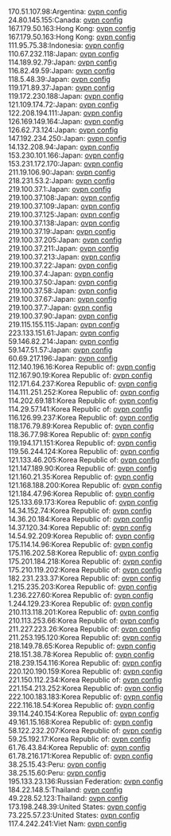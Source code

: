 170.51.107.98:Argentina: [ovpn config](vpn/170_51_107_98.ovpn)  
24.80.145.155:Canada: [ovpn config](vpn/24_80_145_155.ovpn)  
167.179.50.163:Hong Kong: [ovpn config](vpn/167_179_50_163.ovpn)  
167.179.50.163:Hong Kong: [ovpn config](vpn/167_179_50_163.ovpn)  
111.95.75.38:Indonesia: [ovpn config](vpn/111_95_75_38.ovpn)  
110.67.232.118:Japan: [ovpn config](vpn/110_67_232_118.ovpn)  
114.189.92.79:Japan: [ovpn config](vpn/114_189_92_79.ovpn)  
116.82.49.59:Japan: [ovpn config](vpn/116_82_49_59.ovpn)  
118.5.48.39:Japan: [ovpn config](vpn/118_5_48_39.ovpn)  
119.171.89.37:Japan: [ovpn config](vpn/119_171_89_37.ovpn)  
119.172.230.188:Japan: [ovpn config](vpn/119_172_230_188.ovpn)  
121.109.174.72:Japan: [ovpn config](vpn/121_109_174_72.ovpn)  
122.208.194.111:Japan: [ovpn config](vpn/122_208_194_111.ovpn)  
126.169.149.164:Japan: [ovpn config](vpn/126_169_149_164.ovpn)  
126.62.73.124:Japan: [ovpn config](vpn/126_62_73_124.ovpn)  
147.192.234.250:Japan: [ovpn config](vpn/147_192_234_250.ovpn)  
14.132.208.94:Japan: [ovpn config](vpn/14_132_208_94.ovpn)  
153.230.101.166:Japan: [ovpn config](vpn/153_230_101_166.ovpn)  
153.231.172.170:Japan: [ovpn config](vpn/153_231_172_170.ovpn)  
211.19.106.90:Japan: [ovpn config](vpn/211_19_106_90.ovpn)  
218.231.53.2:Japan: [ovpn config](vpn/218_231_53_2.ovpn)  
219.100.37.1:Japan: [ovpn config](vpn/219_100_37_1.ovpn)  
219.100.37.108:Japan: [ovpn config](vpn/219_100_37_108.ovpn)  
219.100.37.109:Japan: [ovpn config](vpn/219_100_37_109.ovpn)  
219.100.37.125:Japan: [ovpn config](vpn/219_100_37_125.ovpn)  
219.100.37.138:Japan: [ovpn config](vpn/219_100_37_138.ovpn)  
219.100.37.19:Japan: [ovpn config](vpn/219_100_37_19.ovpn)  
219.100.37.205:Japan: [ovpn config](vpn/219_100_37_205.ovpn)  
219.100.37.211:Japan: [ovpn config](vpn/219_100_37_211.ovpn)  
219.100.37.213:Japan: [ovpn config](vpn/219_100_37_213.ovpn)  
219.100.37.22:Japan: [ovpn config](vpn/219_100_37_22.ovpn)  
219.100.37.4:Japan: [ovpn config](vpn/219_100_37_4.ovpn)  
219.100.37.50:Japan: [ovpn config](vpn/219_100_37_50.ovpn)  
219.100.37.58:Japan: [ovpn config](vpn/219_100_37_58.ovpn)  
219.100.37.67:Japan: [ovpn config](vpn/219_100_37_67.ovpn)  
219.100.37.7:Japan: [ovpn config](vpn/219_100_37_7.ovpn)  
219.100.37.90:Japan: [ovpn config](vpn/219_100_37_90.ovpn)  
219.115.155.115:Japan: [ovpn config](vpn/219_115_155_115.ovpn)  
223.133.151.61:Japan: [ovpn config](vpn/223_133_151_61.ovpn)  
59.146.82.214:Japan: [ovpn config](vpn/59_146_82_214.ovpn)  
59.147.51.57:Japan: [ovpn config](vpn/59_147_51_57.ovpn)  
60.69.217.196:Japan: [ovpn config](vpn/60_69_217_196.ovpn)  
112.140.196.16:Korea Republic of: [ovpn config](vpn/112_140_196_16.ovpn)  
112.167.90.19:Korea Republic of: [ovpn config](vpn/112_167_90_19.ovpn)  
112.171.64.237:Korea Republic of: [ovpn config](vpn/112_171_64_237.ovpn)  
114.111.251.252:Korea Republic of: [ovpn config](vpn/114_111_251_252.ovpn)  
114.202.69.181:Korea Republic of: [ovpn config](vpn/114_202_69_181.ovpn)  
114.29.57.141:Korea Republic of: [ovpn config](vpn/114_29_57_141.ovpn)  
116.126.99.237:Korea Republic of: [ovpn config](vpn/116_126_99_237.ovpn)  
118.176.79.89:Korea Republic of: [ovpn config](vpn/118_176_79_89.ovpn)  
118.36.77.98:Korea Republic of: [ovpn config](vpn/118_36_77_98.ovpn)  
119.194.171.151:Korea Republic of: [ovpn config](vpn/119_194_171_151.ovpn)  
119.56.244.124:Korea Republic of: [ovpn config](vpn/119_56_244_124.ovpn)  
121.133.46.205:Korea Republic of: [ovpn config](vpn/121_133_46_205.ovpn)  
121.147.189.90:Korea Republic of: [ovpn config](vpn/121_147_189_90.ovpn)  
121.160.21.35:Korea Republic of: [ovpn config](vpn/121_160_21_35.ovpn)  
121.168.188.200:Korea Republic of: [ovpn config](vpn/121_168_188_200.ovpn)  
121.184.47.96:Korea Republic of: [ovpn config](vpn/121_184_47_96.ovpn)  
125.133.69.173:Korea Republic of: [ovpn config](vpn/125_133_69_173.ovpn)  
14.34.152.74:Korea Republic of: [ovpn config](vpn/14_34_152_74.ovpn)  
14.36.20.184:Korea Republic of: [ovpn config](vpn/14_36_20_184.ovpn)  
14.37.120.34:Korea Republic of: [ovpn config](vpn/14_37_120_34.ovpn)  
14.54.92.209:Korea Republic of: [ovpn config](vpn/14_54_92_209.ovpn)  
175.114.14.96:Korea Republic of: [ovpn config](vpn/175_114_14_96.ovpn)  
175.116.202.58:Korea Republic of: [ovpn config](vpn/175_116_202_58.ovpn)  
175.201.184.218:Korea Republic of: [ovpn config](vpn/175_201_184_218.ovpn)  
175.210.119.202:Korea Republic of: [ovpn config](vpn/175_210_119_202.ovpn)  
182.231.233.37:Korea Republic of: [ovpn config](vpn/182_231_233_37.ovpn)  
1.215.235.203:Korea Republic of: [ovpn config](vpn/1_215_235_203.ovpn)  
1.236.227.60:Korea Republic of: [ovpn config](vpn/1_236_227_60.ovpn)  
1.244.129.23:Korea Republic of: [ovpn config](vpn/1_244_129_23.ovpn)  
210.113.118.201:Korea Republic of: [ovpn config](vpn/210_113_118_201.ovpn)  
210.113.253.66:Korea Republic of: [ovpn config](vpn/210_113_253_66.ovpn)  
211.227.223.26:Korea Republic of: [ovpn config](vpn/211_227_223_26.ovpn)  
211.253.195.120:Korea Republic of: [ovpn config](vpn/211_253_195_120.ovpn)  
218.149.78.65:Korea Republic of: [ovpn config](vpn/218_149_78_65.ovpn)  
218.151.38.78:Korea Republic of: [ovpn config](vpn/218_151_38_78.ovpn)  
218.239.154.116:Korea Republic of: [ovpn config](vpn/218_239_154_116.ovpn)  
220.120.190.159:Korea Republic of: [ovpn config](vpn/220_120_190_159.ovpn)  
221.150.112.234:Korea Republic of: [ovpn config](vpn/221_150_112_234.ovpn)  
221.154.213.252:Korea Republic of: [ovpn config](vpn/221_154_213_252.ovpn)  
222.100.183.183:Korea Republic of: [ovpn config](vpn/222_100_183_183.ovpn)  
222.116.18.54:Korea Republic of: [ovpn config](vpn/222_116_18_54.ovpn)  
39.114.240.154:Korea Republic of: [ovpn config](vpn/39_114_240_154.ovpn)  
49.161.15.168:Korea Republic of: [ovpn config](vpn/49_161_15_168.ovpn)  
58.122.232.207:Korea Republic of: [ovpn config](vpn/58_122_232_207.ovpn)  
59.25.192.17:Korea Republic of: [ovpn config](vpn/59_25_192_17.ovpn)  
61.76.43.84:Korea Republic of: [ovpn config](vpn/61_76_43_84.ovpn)  
61.78.216.171:Korea Republic of: [ovpn config](vpn/61_78_216_171.ovpn)  
38.25.15.43:Peru: [ovpn config](vpn/38_25_15_43.ovpn)  
38.25.15.60:Peru: [ovpn config](vpn/38_25_15_60.ovpn)  
195.133.23.136:Russian Federation: [ovpn config](vpn/195_133_23_136.ovpn)  
184.22.148.5:Thailand: [ovpn config](vpn/184_22_148_5.ovpn)  
49.228.52.123:Thailand: [ovpn config](vpn/49_228_52_123.ovpn)  
173.198.248.39:United States: [ovpn config](vpn/173_198_248_39.ovpn)  
73.225.57.23:United States: [ovpn config](vpn/73_225_57_23.ovpn)  
117.4.242.241:Viet Nam: [ovpn config](vpn/117_4_242_241.ovpn)  
